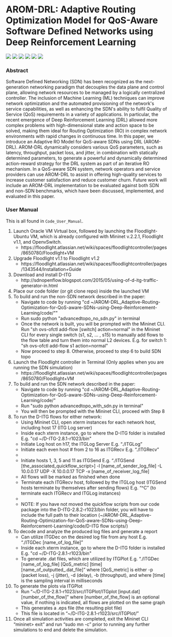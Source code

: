 # AROM-DRL: Adaptive Routing Optimization Model for QoS-Aware Software Defined Networks using Deep Reinforcement Learning

<p float="left">
 <img src="https://img.shields.io/badge/Floodlight-v1.2-brightgreen"/>
 <img src="https://img.shields.io/badge/Mininet-v2.2.1-blue"/>
 <img src="https://img.shields.io/badge/DITG-v2.8.1-orange"/>
 <img src="https://img.shields.io/badge/Python-v2.7.6-yellow"/>
 <img src="https://img.shields.io/badge/Java-v7-red"/>
 <img src="https://img.shields.io/badge/Ubuntu-v14.04-lightgrey"/>
</p>

### Abstract
Software Defined Networking (SDN) has been recognized as the next-generation networking paradigm that decouples the data plane and control plane, allowing network resources to be managed by a logically centralized controller. The inclusion of Machine Learning (ML) techniques can improve network optimization and the automated provisioning of the network's service capabilities, as well as enhancing the SDN's ability to fulfil Quality of Service (QoS) requirements in a variety of applications. In particular, the recent emergence of Deep Reinforcement Learning (DRL) allowed more complex problems with high-dimensional state and action space to be solved, making them ideal for Routing Optimization (RO) in complex network environments with rapid changes in continuous time. In this paper, we introduce an Adaptive RO Model for QoS-aware SDNs using DRL (AROM-DRL). AROM-DRL dynamically considers various QoS parameters, such as latency, throughput, packet loss, and jitter, in combination with statically determined parameters, to generate a powerful and dynamically determined action-reward strategy for the DRL system as part of an iterative RO mechanism. In a QoS-aware SDN system, network operators and service providers can use AROM-DRL to assist in offering high-quality services to increase customer satisfaction and reduce customer churn. Future work will include an AROM-DRL implementation to be evaluated against both SDN and non-SDN benchmarks, which have been discussed, implemented, and evaluated in this paper.

### User Manual
This is all found in `Code_User_Manual`.

<ol>
  <li>Launch Oracle VM Virtual box, followed by launching the Floodlight-Ubuntu VM, which is already configured with Mininet v.2.2.1, Floodlight v1.1, and OpenvSwitch. 
  	<ul>
  		<li> https://floodlight.atlassian.net/wiki/spaces/floodlightcontroller/pages/8650780/Floodlight+VM </li>
  	</ul>
  </li>
  <li>Upgrade Floodlight v1.1 to Floodlight v1.2
  	<ul>
  		<li> https://floodlight.atlassian.net/wiki/spaces/floodlightcontroller/pages/1343544/Installation+Guide </li>
  	</ul>
  </li>
  <li>Download and install D-ITG
    <ul>
      <li> http://sdnopenflow.blogspot.com/2015/05/using-of-d-itg-traffic-generator-in.html </li>
    </ul>
  </li>
  <li>Place our code folder (or git clone repo) inside the launched VM </li>
  <li>To build and run the non-SDN network described in the paper:
    <ul>
      <li> Navigate to code by running "cd ~/AROM-DRL_Adaptive-Routing-Optimization-for-QoS-aware-SDNs-using-Deep-Reinforcement-Learning/code/"" </li>
      <li> Run sudo python "advancedtopo_no_sdn.py" in terminal </li>
      <li> Once the network is built, you will be prompted with the Mininet CLI. Run "sh ovs-ofctl add-flow [switch] action=normal" in the Mininet CLI for every single switch (s1, s2, … , s15) to manually add flows to the flow table and turn them into normal L2 devices. E.g. for switch 1: "sh ovs-ofctl add-flow s1 action=normal"  </li>
      <li> Now proceed to step 8. Otherwise, proceed to step 6 to build SDN topo </li>
    </ul>
  </li>
  <li>Launch the Floodlight controller in Terminal (Only applies when you are running the SDN simulation)
    <ul>
      <li> https://floodlight.atlassian.net/wiki/spaces/floodlightcontroller/pages/8650780/Floodlight+VM </li>
    </ul>
  </li>
  <li>To build and run the SDN network described in the paper:
    <ul>
      <li> Navigate to code by running "cd ~/AROM-DRL_Adaptive-Routing-Optimization-for-QoS-aware-SDNs-using-Deep-Reinforcement-Learning/code/" </li>
      <li> Run "sudo python advancedtopo_with_sdn.py in terminal" </li>
      <li> You will then be prompted with the Mininet CLI, proceed with Step 8 </li>
    </ul>
  </li>
  <li>To run the D-ITG flows for either network:
    <ul>
      <li> Using Mininet CLI, open xterm instances for each network host, including host 17 (ITG Log server) </li>
      <li> Inside each xterm instance, go to where the D-ITG folder is installed E.g. "cd ~/D-ITG-2.8.1-r1023/bin" </li>
      <li> Initiate Log host on h17, the ITGLog Server E.g. “./ITGLog” </li>
      <li> Initiate each even host # from 2 to 16 as ITGRecv E.g. “./ITGRecv” <li/>
      <li> Initiate hosts 1, 3, 5 and 11 as ITGSend E.g. “./ITGSend [the_associated_quickflow_script>] -l [name_of_sender_log_file] -L 10.0.0.17 UDP -X 10.0.0.17  TCP -x [name_of_receiver_log_file] </li>
      <li> All flows will be marked as finished when done </li>
      <li> Terminate each ITGRecv host, followed by the ITGLog host (ITGSend hosts terminate by themselves after sending flows) E.g. “^C” (to terminate each ITGRecv and ITGLog instances) <li/>
      <li> NOTE:  If you have not moved the quickflow scripts from our code package into the D-ITG-2.8.2-r1023/bin folder, you will have to include the full path to their location (~/AROM-DRL_Adaptive-Routing-Optimization-for-QoS-aware-SDNs-using-Deep-Reinforcement-Learning/code/D-ITG flow scripts/) </li>
    </ul>
  </li>
  <li>To decode and analyze the produced log files and generate a report
    <ul>
      <li> Can utilize ITGDec on the desired log file from any host E.g. “./ITGDec [name_of_log_file]” </li>
      <li> Inside each xterm instance, go to where the D-ITG folder is installed E.g. "cd ~/D-ITG-2.8.1-r1023/bin" </li>
      <li> To generate .dat files, which are utilized by ITGPlot E.g. “./ITGDec [name_of_log_file] [QoS_metric] [time] [name_of_outputted_.dat_file]” where [QoS_metric] is either -p (packet loss), -j (jitter), -d (delay), -b (throughput), and where [time] is the sampling interval in milliseconds </li>
    </ul>
  </li>
  <li>To generate the plots via ITGPlot
    <ul>
      <li> Run “~/D-ITG-2.8.1-r1023/src/ITGPlot/ITGplot  [input.dat] [number_of_the_flow]” where [number_of_the_flow] is an optional value, if nothing is indicated, all flows are plotted on the same graph </li>
      <li> This generates a .eps file (the resulting plot file) </li>
      <li> This file is located in “~/D-ITG-2.8.1-r1023/src/ITGPlot/” </li>
    </ul>
  </li>
  <li> Once all simulation activities are completed, exit the Mininet CLI “mininet> exit” and run “sudo mn -c” prior to running any further simulations to end and delete the simulation. </li>
</ol>
